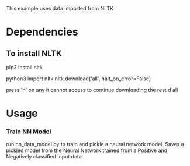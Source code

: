 
This example uses data imported from NLTK

# Dependencies

To install NLTK
---------------
pip3 install nltk

python3
import nltk
nltk.download('all', halt_on_error=False)

press 'n' on any it cannot access to continue downloading the rest
d
all


# Usage

### Train NN Model  
run nn_data_model.py to train and pickle a neural network model,
Saves a pickled model from the Neural Network trained from a Positive and Negatively classified input data. 

